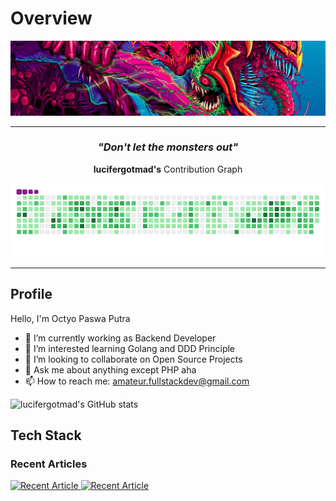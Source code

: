 # Overview

![Great Monster](https://github.com/lucifergotmad/lucifergotmad/blob/main/src/images/README.png)

---

<div align="center">
  
### _"Don't let the monsters out"_

**lucifergotmad's** Contribution Graph

![My Contribution Graph](https://github.com/lucifergotmad/lucifergotmad/blob/output/github-contribution-grid-snake.gif)

</div>
 
 ---
 
 
## Profile

Hello, I'm Octyo Paswa Putra


- 🔭 I’m currently working as Backend Developer
- 🌱 I’m interested learning Golang and DDD Principle
- 👯 I’m looking to collaborate on Open Source Projects
- 💬 Ask me about anything except PHP aha
- 📫 How to reach me: amateur.fullstackdev@gmail.com

![lucifergotmad's GitHub stats](https://github-readme-stats.vercel.app/api?username=lucifergotmad&count_private=true&show_icons=true)


## Tech Stack

### Recent Articles

<a target="_blank" href="https://github-readme-medium-recent-article.vercel.app/medium/@lucifergotmad/0">
  <img src="https://github-readme-medium-recent-article.vercel.app/medium/@lucifergotmad/0" alt="Recent Article">
</a>
<a target="_blank" href="https://github-readme-medium-recent-article.vercel.app/medium/@lucifergotmad/1">
  <img src="https://github-readme-medium-recent-article.vercel.app/medium/@lucifergotmad/1" alt="Recent Article">
</a>

